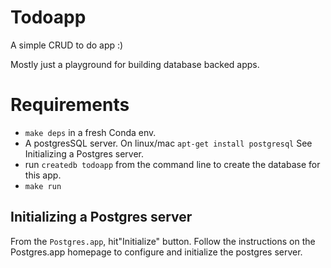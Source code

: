 # Todoapp

A simple CRUD to do app :)

Mostly just a playground for building database backed apps.

# Requirements

* `make deps` in a fresh Conda env.
* A postgresSQL server. On linux/mac `apt-get install postgresql` See Initializing a Postgres server.
* run `createdb todoapp` from the command line to create the database for this app.
* `make run`

## Initializing a Postgres server
From the `Postgres.app`, hit"Initialize" button. Follow the instructions on the Postgres.app homepage to configure and initialize the postgres server.
